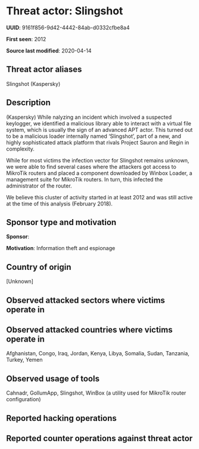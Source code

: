 # Threat actor: Slingshot

**UUID**: 9161f856-9d42-4442-84ab-d0332cfbe8a4

**First seen**: 2012

**Source last modified**: 2020-04-14

## Threat actor aliases

Slingshot (Kaspersky)

## Description

(Kaspersky) While  nalyzing an incident which involved a suspected keylogger, we identified a malicious library able to interact with a virtual file system, which is usually the sign of an advanced APT actor. This turned out to be a malicious loader internally named ‘Slingshot’, part of a new, and highly sophisticated attack platform that rivals Project Sauron and Regin in complexity.

While for most victims the infection vector for Slingshot remains unknown, we were able to find several cases where the attackers got access to MikroTik routers and placed a component downloaded by Winbox Loader, a management suite for MikroTik routers. In turn, this infected the administrator of the router.

We believe this cluster of activity started in at least 2012 and was still active at the time of this analysis (February 2018).

## Sponsor type and motivation

**Sponsor**: 

**Motivation**: Information theft and espionage


## Country of origin

[Unknown]

## Observed attacked sectors where victims operate in



## Observed attacked countries where victims operate in

Afghanistan, Congo, Iraq, Jordan, Kenya, Libya, Somalia, Sudan, Tanzania, Turkey, Yemen

## Observed usage of tools

Cahnadr, GollumApp, Slingshot, WinBox (a utility used for MikroTik router configuration)

## Reported hacking operations



## Reported counter operations against threat actor





